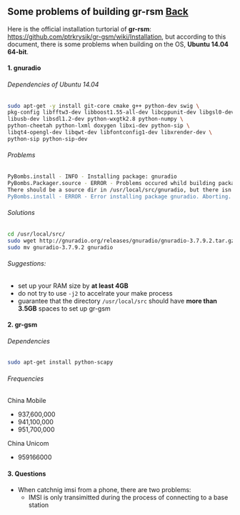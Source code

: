 ## Some problems of building gr-rsm [Back](./qa.md)

Here is the official installation turtorial of **gr-rsm**: https://github.com/ptrkrysik/gr-gsm/wiki/Installation, but according to this document, there is some problems when building on the OS, **Ubuntu 14.04 64-bit**.

#### 1. gnuradio

###### Dependencies of Ubuntu 14.04

```bash
sudo apt-get -y install git-core cmake g++ python-dev swig \
pkg-config libfftw3-dev libboost1.55-all-dev libcppunit-dev libgsl0-dev \
libusb-dev libsdl1.2-dev python-wxgtk2.8 python-numpy \
python-cheetah python-lxml doxygen libxi-dev python-sip \
libqt4-opengl-dev libqwt-dev libfontconfig1-dev libxrender-dev \
python-sip python-sip-dev
```

###### Problems

```bash
PyBombs.install - INFO - Installing package: gnuradio
PyBombs.Packager.source - ERROR - Problems occured whild building package gnuradio:
There should be a source dir in /usr/local/src/gnuradio, but there isn't.
PyBombs.install - ERROR - Error installing package gnuradio. Aborting.
```

###### Solutions

```bash
cd /usr/local/src/
sudo wget http://gnuradio.org/releases/gnuradio/gnuradio-3.7.9.2.tar.gz
sudo mv gnuradio-3.7.9.2 gnuradio
```

###### Suggestions:

- set up your RAM size by **at least 4GB**
- do not try to use `-j2` to accelrate your make process
- guarantee that the directory `/usr/local/src` should have **more than 3.5GB** spaces to set up gr-gsm

#### 2. gr-gsm

###### Dependencies

```bash
sudo apt-get install python-scapy
```

###### Frequencies

China Mobile

- 937,600,000
- 941,100,000
- 951,700,000

China Unicom

- 959166000

#### 3. Questions

- When catchnig imsi from a phone, there are two problems:
    - IMSI is only transimitted during the process of connecting to a base station